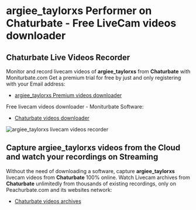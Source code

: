 # argiee_taylorxs Performer on Chaturbate - Free LiveCam videos downloader

## Chaturbate Live Videos Recorder

Monitor and record livecam videos of **argiee_taylorxs** from **Chaturbate** with Moniturbate.com
Get a premium trial for free by just and only registering with your Email address:
* [argiee_taylorxs Premium videos downloader](https://moniturbate.com/request-demo-licence-key.html)

Free livecam videos downloader - Moniturbate Software:
* [Chaturbate videos downloader](https://moniturbate.com/moniturbate-download-software.html)

![argiee_taylorxs livecam videos recorder](https://peachurnet.com/templates/moniturbate-software.png)


## Capture argiee_taylorxs videos from the Cloud and watch your recordings on Streaming

Without the need of downloading a software, capture **argiee_taylorxs** livecam videos from **Chaturbate** 100% online.
Watch Livecam archives from **Chaturbate** unlimitedly from thousands of existing recordings, only on Peachurbate.com and its websites network:
* [Chaturbate videos archives](https://peachurnet.com/)